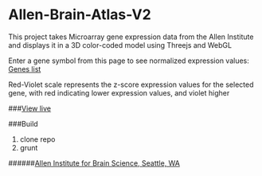 # Allen-Brain-Atlas-V2

This project takes Microarray gene expression data from the Allen Institute and displays it in a 3D color-coded model using Threejs and WebGL

Enter a gene symbol from this page to see normalized expression values:
[Genes list](http://help.brain-map.org/download/attachments/2818165/HBA_ISH_GeneList.pdf?version=1&modificationDate=1348783035873)

Red-Violet scale represents the z-score expression values for the selected gene, with red indicating lower expression values, and violet higher

###[View live](http://brain.ianjohnson.co)

###Build
1. clone repo
2. grunt 

######[Allen Institute for Brain Science, Seattle, WA](http://www.brain-map.org/)
